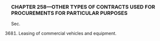 ### **CHAPTER 258—OTHER TYPES OF CONTRACTS USED FOR PROCUREMENTS FOR PARTICULAR PURPOSES** ###

Sec.

3681. Leasing of commercial vehicles and equipment.